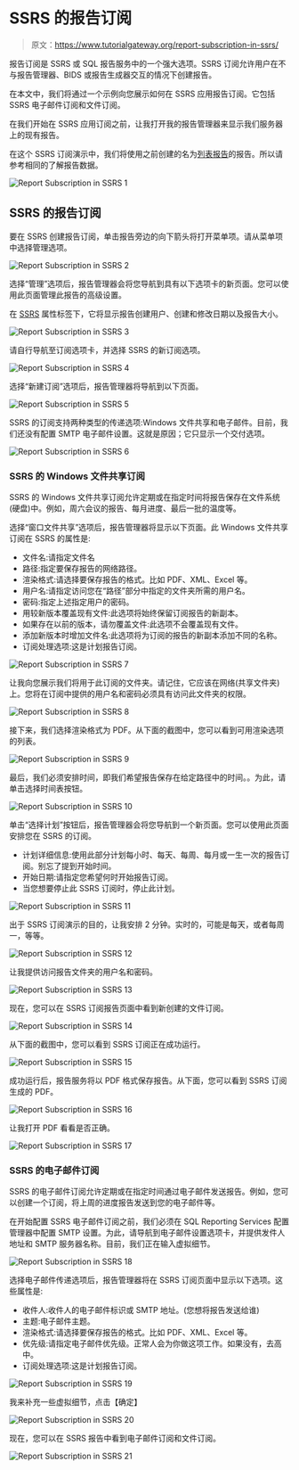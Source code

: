 # SSRS 的报告订阅

> 原文：<https://www.tutorialgateway.org/report-subscription-in-ssrs/>

报告订阅是 SSRS 或 SQL 报告服务中的一个强大选项。SSRS 订阅允许用户在不与报告管理器、BIDS 或报告生成器交互的情况下创建报告。

在本文中，我们将通过一个示例向您展示如何在 SSRS 应用报告订阅。它包括 SSRS 电子邮件订阅和文件订阅。

在我们开始在 SSRS 应用订阅之前，让我打开我的报告管理器来显示我们服务器上的现有报告。

在这个 SSRS 订阅演示中，我们将使用之前创建的名为[列表报告](https://www.tutorialgateway.org/create-a-list-report-in-ssrs/)的报告。所以请参考相同的了解报告数据。

![Report Subscription in SSRS 1](img/88e72df5d2bf27fff9d0d4bf39d318fe.png)

## SSRS 的报告订阅

要在 SSRS 创建报告订阅，单击报告旁边的向下箭头将打开菜单项。请从菜单项中选择管理选项。

![Report Subscription in SSRS 2](img/5973973a2f541232943cab072a92a297.png)

选择“管理”选项后，报告管理器会将您导航到具有以下选项卡的新页面。您可以使用此页面管理此报告的高级设置。

在 [SSRS](https://www.tutorialgateway.org/ssrs/) 属性标签下，它将显示报告创建用户、创建和修改日期以及报告大小。

![Report Subscription in SSRS 3](img/84d0760bc89197b5b3a0fd518ce8a054.png)

请自行导航至订阅选项卡，并选择 SSRS 的新订阅选项。

![Report Subscription in SSRS 4](img/faf12990b9f76cd3c5767a3296e999a1.png)

选择“新建订阅”选项后，报告管理器将导航到以下页面。

![Report Subscription in SSRS 5](img/a1fcf0618a3a299ad557965ccc084903.png)

SSRS 的订阅支持两种类型的传递选项:Windows 文件共享和电子邮件。目前，我们还没有配置 SMTP 电子邮件设置。这就是原因；它只显示一个交付选项。

![Report Subscription in SSRS 6](img/d54add3e05ea697869b878fd8c16c1a7.png)

### SSRS 的 Windows 文件共享订阅

SSRS 的 Windows 文件共享订阅允许定期或在指定时间将报告保存在文件系统(硬盘)中。例如，周六会议的报告、每月进度、最后一批的温度等。

选择“窗口文件共享”选项后，报告管理器将显示以下页面。此 Windows 文件共享订阅在 SSRS 的属性是:

*   文件名:请指定文件名
*   路径:指定要保存报告的网络路径。
*   渲染格式:请选择要保存报告的格式。比如 PDF、XML、Excel 等。
*   用户名:请指定访问您在“路径”部分中指定的文件夹所需的用户名。
*   密码:指定上述指定用户的密码。
*   用较新版本覆盖现有文件:此选项将始终保留订阅报告的新副本。
*   如果存在以前的版本，请勿覆盖文件:此选项不会覆盖现有文件。
*   添加新版本时增加文件名:此选项将为订阅的报告的新副本添加不同的名称。
*   订阅处理选项:这是计划报告订阅。

![Report Subscription in SSRS 7](img/879e257d097a42e999d484ba1631ce98.png)

让我向您展示我们将用于此订阅的文件夹。请记住，它应该在网络(共享文件夹)上。您将在订阅中提供的用户名和密码必须具有访问此文件夹的权限。

![Report Subscription in SSRS 8](img/0d41e06ac168b54e00076e38833a8811.png)

接下来，我们选择渲染格式为 PDF。从下面的截图中，您可以看到可用渲染选项的列表。

![Report Subscription in SSRS 9](img/d0f2ade5c695cd9d1041ac538046e536.png)

最后，我们必须安排时间，即我们希望报告保存在给定路径中的时间。。为此，请单击选择时间表按钮。

![Report Subscription in SSRS 10](img/d43ed898d0d7b43e5607cd90a0a162bf.png)

单击“选择计划”按钮后，报告管理器会将您导航到一个新页面。您可以使用此页面安排您在 SSRS 的订阅。

*   计划详细信息:使用此部分计划每小时、每天、每周、每月或一生一次的报告订阅。别忘了提到开始时间。
*   开始日期:请指定您希望何时开始报告订阅。
*   当您想要停止此 SSRS 订阅时，停止此计划。

![Report Subscription in SSRS 11](img/b23c63daec6d8173e30994fd1aa4c018.png)

出于 SSRS 订阅演示的目的，让我安排 2 分钟。实时的，可能是每天，或者每周一，等等。

![Report Subscription in SSRS 12](img/59ab7a7318035c07505e7f59a5c18104.png)

让我提供访问报告文件夹的用户名和密码。

![Report Subscription in SSRS 13](img/84b486977017ee83b3052c6dcf0fa1b9.png)

现在，您可以在 SSRS 订阅报告页面中看到新创建的文件订阅。

![Report Subscription in SSRS 14](img/c2c635a61a51da1e2b936ae73b17413e.png)

从下面的截图中，您可以看到 SSRS 订阅正在成功运行。

![Report Subscription in SSRS 15](img/7af9925a743352ea34490ab2731d5aa4.png)

成功运行后，报告服务将以 PDF 格式保存报告。从下面，您可以看到 SSRS 订阅生成的 PDF。

![Report Subscription in SSRS 16](img/4ef3f6324044fcf37b50452a929cb843.png)

让我打开 PDF 看看是否正确。

![Report Subscription in SSRS 17](img/c14c9a6c50ca3d515e86cf7312ea59d1.png)

### SSRS 的电子邮件订阅

SSRS 的电子邮件订阅允许定期或在指定时间通过电子邮件发送报告。例如，您可以创建一个订阅，将上周的进度报告发送到您的电子邮件等。

在开始配置 SSRS 电子邮件订阅之前，我们必须在 SQL Reporting Services 配置管理器中配置 SMTP 设置。为此，请导航到电子邮件设置选项卡，并提供发件人地址和 SMTP 服务器名称。目前，我们正在输入虚拟细节。

![Report Subscription in SSRS 18](img/9d87f6da5175a9a9de0651b63e475032.png)

选择电子邮件传递选项后，报告管理器将在 SSRS 订阅页面中显示以下选项。这些属性是:

*   收件人:收件人的电子邮件标识或 SMTP 地址。(您想将报告发送给谁)
*   主题:电子邮件主题。
*   渲染格式:请选择要保存报告的格式。比如 PDF、XML、Excel 等。
*   优先级:请指定电子邮件优先级。正常人会为你做这项工作。如果没有，去高中。
*   订阅处理选项:这是计划报告订阅。

![Report Subscription in SSRS 19](img/a796c09dcd1754d6eb770d3530580353.png)

我来补充一些虚拟细节，点击【确定】

![Report Subscription in SSRS 20](img/200b8983e96f9d531b4f6f5d8491e2be.png)

现在，您可以在 SSRS 报告中看到电子邮件订阅和文件订阅。

![Report Subscription in SSRS 21](img/4b4c1d9d3ccac2406da95f3e096d0c49.png)